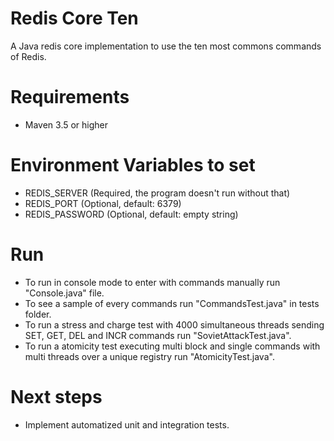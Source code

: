 # Redis Core Ten
A Java redis core implementation to use the ten most commons commands of Redis.

# Requirements
- Maven 3.5 or higher

# Environment Variables to set
- REDIS_SERVER (Required, the program doesn't run without that)
- REDIS_PORT (Optional, default: 6379)
- REDIS_PASSWORD (Optional, default: empty string)

# Run
- To run in console mode to enter with commands manually run "Console.java" file.
- To see a sample of every commands run "CommandsTest.java" in tests folder.
- To run a stress and charge test with 4000 simultaneous threads sending SET, GET, DEL and INCR commands run "SovietAttackTest.java".
- To run a atomicity test executing multi block and single commands with multi threads over a unique registry run "AtomicityTest.java".

# Next steps
- Implement automatized unit and integration tests.
